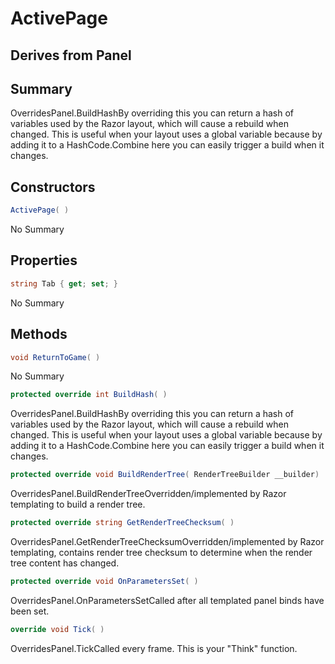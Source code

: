 # ActivePage

## Derives from Panel

## Summary

OverridesPanel.BuildHashBy overriding this you can return a hash of variables used by the Razor layout, which
will cause a rebuild when changed. This is useful when your layout uses a global variable
because by adding it to a HashCode.Combine here you can easily trigger a build when it changes.
## Constructors

```c#
ActivePage( ) 
```
No Summary
## Properties

```c#
string Tab { get; set; } 
```
No Summary
## Methods

```c#
void ReturnToGame( ) 
```
No Summary
```c#
protected override int BuildHash( ) 
```
OverridesPanel.BuildHashBy overriding this you can return a hash of variables used by the Razor layout, which
will cause a rebuild when changed. This is useful when your layout uses a global variable
because by adding it to a HashCode.Combine here you can easily trigger a build when it changes.
```c#
protected override void BuildRenderTree( RenderTreeBuilder __builder) 
```
OverridesPanel.BuildRenderTreeOverridden/implemented by Razor templating to build a render tree.
```c#
protected override string GetRenderTreeChecksum( ) 
```
OverridesPanel.GetRenderTreeChecksumOverridden/implemented by Razor templating, contains render tree checksum to determine when the render tree content has changed.
```c#
protected override void OnParametersSet( ) 
```
OverridesPanel.OnParametersSetCalled after all templated panel binds have been set.
```c#
override void Tick( ) 
```
OverridesPanel.TickCalled every frame. This is your "Think" function.

